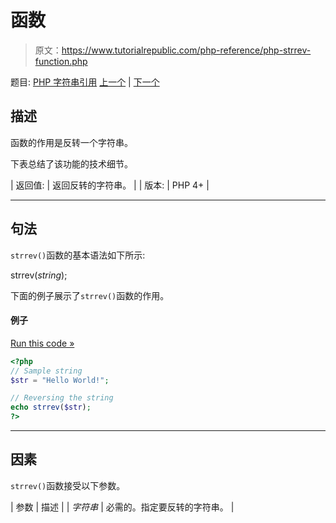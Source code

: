 # 函数

> 原文：<https://www.tutorialrepublic.com/php-reference/php-strrev-function.php>

题目: [PHP 字符串引用](php-string-functions.php) [上一个](php-strrchr-function.php) | [下一个](php-strripos-function.php)

## 描述

函数的作用是反转一个字符串。

下表总结了该功能的技术细节。

| 返回值: | 返回反转的字符串。 |
| 版本: | PHP 4+ |

* * *

## 句法

`strrev()`函数的基本语法如下所示:

strrev(*string*);

下面的例子展示了`strrev()`函数的作用。

#### 例子

[Run this code »](../codelab.php?topic=php&file=reverse-a-string "Run this code to view the output")

```php
<?php
// Sample string
$str = "Hello World!";

// Reversing the string
echo strrev($str);
?>
```

* * *

## 因素

`strrev()`函数接受以下参数。

| 参数 | 描述 |
| *字符串* | 必需的。指定要反转的字符串。 |